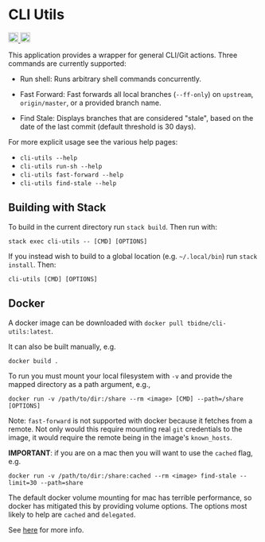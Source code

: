 # CLI Utils

<p>
    <a href="https://github.com/tbidne/cli-utils/workflows/stack%20build/badge.svg?branch=master" alt="stack build">
        <img src="https://img.shields.io/github/workflow/status/tbidne/cli-utils/stack build/master?logo=haskell&style=plastic" height="20"/>
    </a>
    <a href="https://hub.docker.com/repository/docker/tbidne/cli-utils" alt="docker hub">
        <img src="https://img.shields.io/static/v1?label=docker&message=hub&color=089cec&style=plastic&logo=docker&logoColor=white" height="20"/>
    </a>
</p>

This application provides a wrapper for general CLI/Git actions. Three commands are currently supported:

- Run shell: Runs arbitrary shell commands concurrently.

- Fast Forward: Fast forwards all local branches (`--ff-only`) on `upstream`, `origin/master`, or a provided branch name.

- Find Stale: Displays branches that are considered "stale", based on the date of the last commit (default threshold is 30 days).

For more explicit usage see the various help pages:

- `cli-utils --help`
- `cli-utils run-sh --help`
- `cli-utils fast-forward --help`
- `cli-utils find-stale --help`

## Building with Stack

To build in the current directory run `stack build`. Then run with:

```shell
stack exec cli-utils -- [CMD] [OPTIONS]
```

If you instead wish to build to a global location (e.g. `~/.local/bin`) run `stack install`. Then:

```shell
cli-utils [CMD] [OPTIONS]
```

## Docker


A docker image can be downloaded with `docker pull tbidne/cli-utils:latest`.

It can also be built manually, e.g.

```docker
docker build .
```

To run you must mount your local filesystem with `-v` and provide the mapped directory as a path argument, e.g.,

```docker
docker run -v /path/to/dir:/share --rm <image> [CMD] --path=/share [OPTIONS]
```

Note: `fast-forward` is not supported with docker because it fetches from a remote. Not only would this require mounting real `git` credentials to the image, it would require the remote being in the image's `known_hosts`.

**IMPORTANT**: if you are on a mac then you will want to use the `cached` flag, e.g.

```docker
docker run -v /path/to/dir:/share:cached --rm <image> find-stale --limit=30 --path=share
```

The default docker volume mounting for mac has terrible performance, so docker has mitigated this by providing volume options. The options most likely to help are `cached` and `delegated`.

See [here](https://docs.docker.com/docker-for-mac/osxfs-caching/) for more info.
